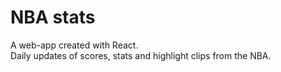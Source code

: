 # NBA stats
A web-app created with React.  
Daily updates of scores, stats and highlight clips from the NBA. 

